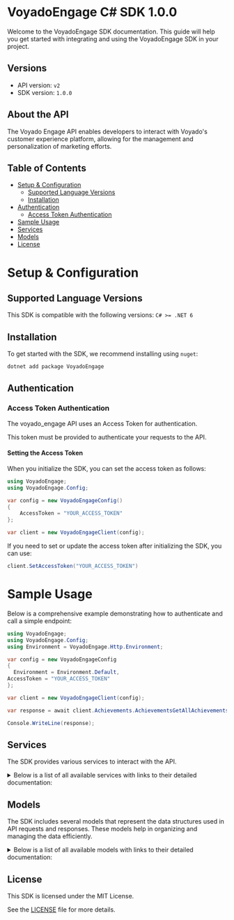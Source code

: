 # VoyadoEngage C# SDK 1.0.0

Welcome to the VoyadoEngage SDK documentation. This guide will help you get started with integrating and using the VoyadoEngage SDK in your project.

## Versions

- API version: `v2`
- SDK version: `1.0.0`

## About the API

The Voyado Engage API enables developers to interact with Voyado's customer experience platform, allowing for the management and personalization of marketing efforts.

## Table of Contents

- [Setup & Configuration](#setup--configuration)
  - [Supported Language Versions](#supported-language-versions)
  - [Installation](#installation)
- [Authentication](#authentication)
  - [Access Token Authentication](#access-token-authentication)
- [Sample Usage](#sample-usage)
- [Services](#services)
- [Models](#models)
- [License](#license)

# Setup & Configuration

## Supported Language Versions

This SDK is compatible with the following versions: `C# >= .NET 6`

## Installation

To get started with the SDK, we recommend installing using `nuget`:

```bash
dotnet add package VoyadoEngage
```

## Authentication

### Access Token Authentication

The voyado_engage API uses an Access Token for authentication.

This token must be provided to authenticate your requests to the API.

#### Setting the Access Token

When you initialize the SDK, you can set the access token as follows:

```cs
using VoyadoEngage;
using VoyadoEngage.Config;

var config = new VoyadoEngageConfig()
{
	AccessToken = "YOUR_ACCESS_TOKEN"
};

var client = new VoyadoEngageClient(config);
```

If you need to set or update the access token after initializing the SDK, you can use:

```cs
client.SetAccessToken("YOUR_ACCESS_TOKEN")
```

# Sample Usage

Below is a comprehensive example demonstrating how to authenticate and call a simple endpoint:

```cs
using VoyadoEngage;
using VoyadoEngage.Config;
using Environment = VoyadoEngage.Http.Environment;

var config = new VoyadoEngageConfig
{
  Environment = Environment.Default,
AccessToken = "YOUR_ACCESS_TOKEN"
};

var client = new VoyadoEngageClient(config);

var response = await client.Achievements.AchievementsGetAllAchievementsAsync(8, 2);

Console.WriteLine(response);

```

## Services

The SDK provides various services to interact with the API.

<details> 
<summary>Below is a list of all available services with links to their detailed documentation:</summary>

| Name                                                                             |
| :------------------------------------------------------------------------------- |
| [AchievementsService](documentation/services/AchievementsService.md)             |
| [AutomationService](documentation/services/AutomationService.md)                 |
| [BisnodeService](documentation/services/BisnodeService.md)                       |
| [BonuschecksService](documentation/services/BonuschecksService.md)               |
| [ChallengesService](documentation/services/ChallengesService.md)                 |
| [ConsentsService](documentation/services/ConsentsService.md)                     |
| [ContactoverviewService](documentation/services/ContactoverviewService.md)       |
| [ContactsService](documentation/services/ContactsService.md)                     |
| [InteractionsService](documentation/services/InteractionsService.md)             |
| [InteractionschemasService](documentation/services/InteractionschemasService.md) |
| [InventoryService](documentation/services/InventoryService.md)                   |
| [MemberstatusService](documentation/services/MemberstatusService.md)             |
| [OrdersService](documentation/services/OrdersService.md)                         |
| [PersonlookupService](documentation/services/PersonlookupService.md)             |
| [PointAccountsService](documentation/services/PointAccountsService.md)           |
| [PosoffersService](documentation/services/PosoffersService.md)                   |
| [PromotionsService](documentation/services/PromotionsService.md)                 |
| [SmsService](documentation/services/SmsService.md)                               |
| [StoresService](documentation/services/StoresService.md)                         |
| [TargetAudiencesService](documentation/services/TargetAudiencesService.md)       |
| [TrackingService](documentation/services/TrackingService.md)                     |
| [TransactionsService](documentation/services/TransactionsService.md)             |

</details>

## Models

The SDK includes several models that represent the data structures used in API requests and responses. These models help in organizing and managing the data efficiently.

<details> 
<summary>Below is a list of all available models with links to their detailed documentation:</summary>

| Name                                                                                                               | Description                                                                                                                                                                                                                             |
| :----------------------------------------------------------------------------------------------------------------- | :-------------------------------------------------------------------------------------------------------------------------------------------------------------------------------------------------------------------------------------- |
| [ApiAchievementValue](documentation/models/ApiAchievementValue.md)                                                 |                                                                                                                                                                                                                                         |
| [PagedResultOfApiAchievementDefinition](documentation/models/PagedResultOfApiAchievementDefinition.md)             |                                                                                                                                                                                                                                         |
| [EnrichmentVariableGroup](documentation/models/EnrichmentVariableGroup.md)                                         | Grouped BCI enrichment varioables                                                                                                                                                                                                       |
| [PagedResultOfAllBonusCheckModel](documentation/models/PagedResultOfAllBonusCheckModel.md)                         |                                                                                                                                                                                                                                         |
| [PagedResultOfRedeemedBonusCheckModel](documentation/models/PagedResultOfRedeemedBonusCheckModel.md)               |                                                                                                                                                                                                                                         |
| [PagedResultOfAvailableBonusCheckModel](documentation/models/PagedResultOfAvailableBonusCheckModel.md)             |                                                                                                                                                                                                                                         |
| [RedeemedBonusCheckModel](documentation/models/RedeemedBonusCheckModel.md)                                         |                                                                                                                                                                                                                                         |
| [ChallengeAssignmentModel](documentation/models/ChallengeAssignmentModel.md)                                       |                                                                                                                                                                                                                                         |
| [ChallengeDefinitionModel](documentation/models/ChallengeDefinitionModel.md)                                       |                                                                                                                                                                                                                                         |
| [ChallengeDefinitionModelsResult](documentation/models/ChallengeDefinitionModelsResult.md)                         |                                                                                                                                                                                                                                         |
| [ChallengeGetChallengeDefinitionsStatus](documentation/models/ChallengeGetChallengeDefinitionsStatus.md)           |                                                                                                                                                                                                                                         |
| [ChallengeAssignmentModelsResult](documentation/models/ChallengeAssignmentModelsResult.md)                         |                                                                                                                                                                                                                                         |
| [ChallengeGetChallengesFilter](documentation/models/ChallengeGetChallengesFilter.md)                               |                                                                                                                                                                                                                                         |
| [ChallengeCheckPointDto](documentation/models/ChallengeCheckPointDto.md)                                           |                                                                                                                                                                                                                                         |
| [AddCheckpointToChallengeAssignmentResult](documentation/models/AddCheckpointToChallengeAssignmentResult.md)       |                                                                                                                                                                                                                                         |
| [ApiConsentDefinition](documentation/models/ApiConsentDefinition.md)                                               |                                                                                                                                                                                                                                         |
| [IApiContact](documentation/models/IApiContact.md)                                                                 |                                                                                                                                                                                                                                         |
| [ProductRecommendationsModel](documentation/models/ProductRecommendationsModel.md)                                 |                                                                                                                                                                                                                                         |
| [PurchaseHistorySummary](documentation/models/PurchaseHistorySummary.md)                                           |                                                                                                                                                                                                                                         |
| [ListResultOfApiMessage](documentation/models/ListResultOfApiMessage.md)                                           |                                                                                                                                                                                                                                         |
| [PagedResultOfApiMessage](documentation/models/PagedResultOfApiMessage.md)                                         |                                                                                                                                                                                                                                         |
| [PagedResultOfTransactionItem](documentation/models/PagedResultOfTransactionItem.md)                               |                                                                                                                                                                                                                                         |
| [PagedResultOfBonusPointTransactionModel](documentation/models/PagedResultOfBonusPointTransactionModel.md)         |                                                                                                                                                                                                                                         |
| [ChangeType](documentation/models/ChangeType.md)                                                                   |                                                                                                                                                                                                                                         |
| [ApiPromotionModel](documentation/models/ApiPromotionModel.md)                                                     |                                                                                                                                                                                                                                         |
| [BoolRequest](documentation/models/BoolRequest.md)                                                                 |                                                                                                                                                                                                                                         |
| [ApiAdjustRewardPoints](documentation/models/ApiAdjustRewardPoints.md)                                             |                                                                                                                                                                                                                                         |
| [ApiAdjustRewardPointsResponse](documentation/models/ApiAdjustRewardPointsResponse.md)                             |                                                                                                                                                                                                                                         |
| [RedeemBodyModel](documentation/models/RedeemBodyModel.md)                                                         |                                                                                                                                                                                                                                         |
| [InteractionModel](documentation/models/InteractionModel.md)                                                       |                                                                                                                                                                                                                                         |
| [InteractionPage](documentation/models/InteractionPage.md)                                                         |                                                                                                                                                                                                                                         |
| [InteractionCreateResponse](documentation/models/InteractionCreateResponse.md)                                     |                                                                                                                                                                                                                                         |
| [InteractionSchemaWithoutJsonModel](documentation/models/InteractionSchemaWithoutJsonModel.md)                     |                                                                                                                                                                                                                                         |
| [InteractionSchemaResponse](documentation/models/InteractionSchemaResponse.md)                                     |                                                                                                                                                                                                                                         |
| [InteractionSchemaModel](documentation/models/InteractionSchemaModel.md)                                           |                                                                                                                                                                                                                                         |
| [StockLevelRequest](documentation/models/StockLevelRequest.md)                                                     |                                                                                                                                                                                                                                         |
| [SubscriptionRequest](documentation/models/SubscriptionRequest.md)                                                 |                                                                                                                                                                                                                                         |
| [SubscriptionResponse](documentation/models/SubscriptionResponse.md)                                               |                                                                                                                                                                                                                                         |
| [MemberStatusModel](documentation/models/MemberStatusModel.md)                                                     |                                                                                                                                                                                                                                         |
| [Order](documentation/models/Order.md)                                                                             |                                                                                                                                                                                                                                         |
| [StatusCodeResult](documentation/models/StatusCodeResult.md)                                                       |                                                                                                                                                                                                                                         |
| [ContactSearchResult](documentation/models/ContactSearchResult.md)                                                 |                                                                                                                                                                                                                                         |
| [PointAccountModel](documentation/models/PointAccountModel.md)                                                     |                                                                                                                                                                                                                                         |
| [PointDefinitionModel](documentation/models/PointDefinitionModel.md)                                               |                                                                                                                                                                                                                                         |
| [PointTransactionModel](documentation/models/PointTransactionModel.md)                                             |                                                                                                                                                                                                                                         |
| [PointAccountModelsResult](documentation/models/PointAccountModelsResult.md)                                       |                                                                                                                                                                                                                                         |
| [PointTransactionModelsResult](documentation/models/PointTransactionModelsResult.md)                               |                                                                                                                                                                                                                                         |
| [PointAccountPointTransactions2Filter](documentation/models/PointAccountPointTransactions2Filter.md)               |                                                                                                                                                                                                                                         |
| [PointTransactionToAccount](documentation/models/PointTransactionToAccount.md)                                     |                                                                                                                                                                                                                                         |
| [PointTransactionToAccountResultModel](documentation/models/PointTransactionToAccountResultModel.md)               |                                                                                                                                                                                                                                         |
| [PagedResultOfAllLoyaltyBarClaimModel](documentation/models/PagedResultOfAllLoyaltyBarClaimModel.md)               |                                                                                                                                                                                                                                         |
| [PagedResultOfAvailableLoyaltyBarClaimModel](documentation/models/PagedResultOfAvailableLoyaltyBarClaimModel.md)   |                                                                                                                                                                                                                                         |
| [RedeemedLoyaltyBarClaimModel](documentation/models/RedeemedLoyaltyBarClaimModel.md)                               |                                                                                                                                                                                                                                         |
| [MultichannelPromotionModel](documentation/models/MultichannelPromotionModel.md)                                   |                                                                                                                                                                                                                                         |
| [PromotionValidityModel](documentation/models/PromotionValidityModel.md)                                           | Following class holds the duration information for a promotion. The this object uses to set and get the duration of a promotion.                                                                                                        |
| [MultichannelBasePromotionModel](documentation/models/MultichannelBasePromotionModel.md)                           |                                                                                                                                                                                                                                         |
| [SendSmsRequest](documentation/models/SendSmsRequest.md)                                                           |                                                                                                                                                                                                                                         |
| [SendSmsResponse](documentation/models/SendSmsResponse.md)                                                         |                                                                                                                                                                                                                                         |
| [ApiStore](documentation/models/ApiStore.md)                                                                       |                                                                                                                                                                                                                                         |
| [IdName](documentation/models/IdName.md)                                                                           |                                                                                                                                                                                                                                         |
| [CartApiModel](documentation/models/CartApiModel.md)                                                               | Cart model                                                                                                                                                                                                                              |
| [OkResult](documentation/models/OkResult.md)                                                                       |                                                                                                                                                                                                                                         |
| [ProductViewApiModel](documentation/models/ProductViewApiModel.md)                                                 |                                                                                                                                                                                                                                         |
| [Receipt](documentation/models/Receipt.md)                                                                         |                                                                                                                                                                                                                                         |
| [ImportTransactionsObject](documentation/models/ImportTransactionsObject.md)                                       |                                                                                                                                                                                                                                         |
| [ApiAchievementDefinition](documentation/models/ApiAchievementDefinition.md)                                       |                                                                                                                                                                                                                                         |
| [EnrichmentVariable](documentation/models/EnrichmentVariable.md)                                                   | An enrichment value for a certain BCI variable                                                                                                                                                                                          |
| [AllBonusCheckModel](documentation/models/AllBonusCheckModel.md)                                                   |                                                                                                                                                                                                                                         |
| [AvailableBonusCheckModel](documentation/models/AvailableBonusCheckModel.md)                                       |                                                                                                                                                                                                                                         |
| [IHypermediaLink](documentation/models/IHypermediaLink.md)                                                         |                                                                                                                                                                                                                                         |
| [IApiConsent](documentation/models/IApiConsent.md)                                                                 |                                                                                                                                                                                                                                         |
| [ApiMessage](documentation/models/ApiMessage.md)                                                                   |                                                                                                                                                                                                                                         |
| [TransactionItem](documentation/models/TransactionItem.md)                                                         |                                                                                                                                                                                                                                         |
| [BonusPointTransactionModel](documentation/models/BonusPointTransactionModel.md)                                   |                                                                                                                                                                                                                                         |
| [ApiPromotionRedemptionChannelModel](documentation/models/ApiPromotionRedemptionChannelModel.md)                   |                                                                                                                                                                                                                                         |
| [HypermediaLink](documentation/models/HypermediaLink.md)                                                           |                                                                                                                                                                                                                                         |
| [InteractionCreateResponseSelf](documentation/models/InteractionCreateResponseSelf.md)                             |                                                                                                                                                                                                                                         |
| [InteractionSchemaResponseSelf](documentation/models/InteractionSchemaResponseSelf.md)                             |                                                                                                                                                                                                                                         |
| [OrderContact](documentation/models/OrderContact.md)                                                               |                                                                                                                                                                                                                                         |
| [TaxDetail](documentation/models/TaxDetail.md)                                                                     |                                                                                                                                                                                                                                         |
| [OrderPaymentMethod](documentation/models/OrderPaymentMethod.md)                                                   |                                                                                                                                                                                                                                         |
| [OrderItem](documentation/models/OrderItem.md)                                                                     |                                                                                                                                                                                                                                         |
| [OrderFee](documentation/models/OrderFee.md)                                                                       |                                                                                                                                                                                                                                         |
| [OrderItemDiscount](documentation/models/OrderItemDiscount.md)                                                     |                                                                                                                                                                                                                                         |
| [UnregisteredFromOnlineRegisterInformation](documentation/models/UnregisteredFromOnlineRegisterInformation.md)     |                                                                                                                                                                                                                                         |
| [AllLoyaltyBarClaimModel](documentation/models/AllLoyaltyBarClaimModel.md)                                         |                                                                                                                                                                                                                                         |
| [AvailableLoyaltyBarClaimModel](documentation/models/AvailableLoyaltyBarClaimModel.md)                             |                                                                                                                                                                                                                                         |
| [PromotionBasicPresentationModel](documentation/models/PromotionBasicPresentationModel.md)                         | Following object is for get/set the presentational side of the promotion. This data uses to displey in different kind of views, for an example in Email messages etc. This fields populates the "Presentation" section in the admin UI. |
| [MultichannelPromotionRedemptionChannelModel](documentation/models/MultichannelPromotionRedemptionChannelModel.md) |                                                                                                                                                                                                                                         |
| [AssignDateRange](documentation/models/AssignDateRange.md)                                                         | The validity time of the promotion set when assignment occured                                                                                                                                                                          |
| [CartItemApiModel](documentation/models/CartItemApiModel.md)                                                       | Cart item model                                                                                                                                                                                                                         |
| [Utm](documentation/models/Utm.md)                                                                                 |                                                                                                                                                                                                                                         |
| [ReceiptContact](documentation/models/ReceiptContact.md)                                                           |                                                                                                                                                                                                                                         |
| [ReceiptTaxDetail](documentation/models/ReceiptTaxDetail.md)                                                       |                                                                                                                                                                                                                                         |
| [ReceiptPaymentMethod](documentation/models/ReceiptPaymentMethod.md)                                               |                                                                                                                                                                                                                                         |
| [ReceiptItem](documentation/models/ReceiptItem.md)                                                                 |                                                                                                                                                                                                                                         |
| [ReceiptUsedBonusCheck](documentation/models/ReceiptUsedBonusCheck.md)                                             |                                                                                                                                                                                                                                         |
| [ReceiptUsedPromotion](documentation/models/ReceiptUsedPromotion.md)                                               |                                                                                                                                                                                                                                         |
| [ReceiptExtraDataItem](documentation/models/ReceiptExtraDataItem.md)                                               |                                                                                                                                                                                                                                         |
| [ReceiptItemDiscount](documentation/models/ReceiptItemDiscount.md)                                                 |                                                                                                                                                                                                                                         |

</details>

## License

This SDK is licensed under the MIT License.

See the [LICENSE](LICENSE) file for more details.

<!-- This file was generated by liblab | https://liblab.com/ -->
